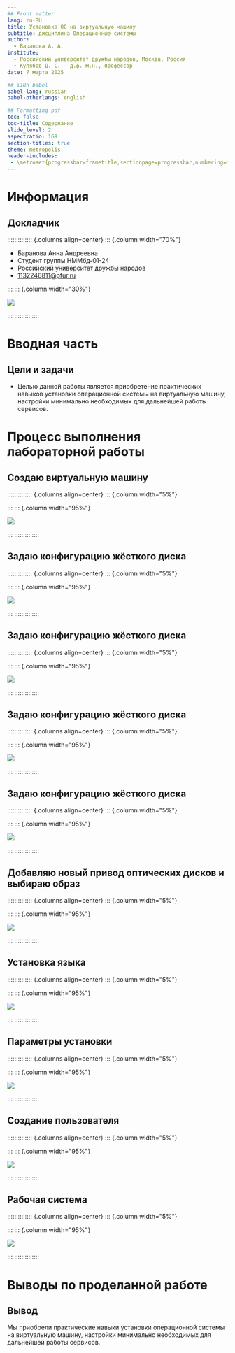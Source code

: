 ```yaml
---
## Front matter
lang: ru-RU
title: Установка ОС на виртуальную машину
subtitle: дисциплина Операционные системы
author:
  - Баранова А. А.
institute:
  - Российский университет дружбы народов, Москва, Россия
  - Кулябов Д. С. - д.ф.-м.н., профессор
date: 7 марта 2025

## i18n babel
babel-lang: russian
babel-otherlangs: english

## Formatting pdf
toc: false
toc-title: Содержание
slide_level: 2
aspectratio: 169
section-titles: true
theme: metropolis
header-includes:
 - \metroset{progressbar=frametitle,sectionpage=progressbar,numbering=fraction}
---
```


# Информация

## Докладчик

:::::::::::::: {.columns align=center}
::: {.column width="70%"}

  * Баранова Анна Андреевна
  * Студент группы НММбд-01-24
  * Российский университет дружбы народов
  * 1132246811@pfur.ru

:::
::: {.column width="30%"}

![](./image/mee.jpg)

:::
::::::::::::::

# Вводная часть

## Цели и задачи

- Целью данной работы является приобретение практических навыков установки операционной системы на виртуальную машину, настройки минимально необходимых для дальнейшей работы сервисов.

# Процесс выполнения лабораторной работы

## Создаю виртуальную машину

:::::::::::::: {.columns align=center}
::: {.column width="5%"}


:::
::: {.column width="95%"}

![](./image/01.png)

:::
::::::::::::::

## Задаю конфигурацию жёсткого диска

:::::::::::::: {.columns align=center}
::: {.column width="5%"}


:::
::: {.column width="95%"}

![](./image/02.png)

:::
::::::::::::::

## Задаю конфигурацию жёсткого диска

:::::::::::::: {.columns align=center}
::: {.column width="5%"}


:::
::: {.column width="95%"}

![](./image/03.png)

:::
::::::::::::::

## Задаю конфигурацию жёсткого диска

:::::::::::::: {.columns align=center}
::: {.column width="5%"}


:::
::: {.column width="95%"}

![](./image/04.png)

:::
::::::::::::::

## Задаю конфигурацию жёсткого диска

:::::::::::::: {.columns align=center}
::: {.column width="5%"}


:::
::: {.column width="95%"}

![](./image/05.png)

:::
::::::::::::::

## Добавляю новый привод оптических дисков и выбираю образ 

:::::::::::::: {.columns align=center}
::: {.column width="5%"}


:::
::: {.column width="95%"}

![](./image/06.png)

:::
::::::::::::::

## Установка языка

:::::::::::::: {.columns align=center}
::: {.column width="5%"}


:::
::: {.column width="95%"}

![](./image/07.png)

:::
::::::::::::::

## Параметры установки

:::::::::::::: {.columns align=center}
::: {.column width="5%"}


:::
::: {.column width="95%"}

![](./image/08.png)

:::
::::::::::::::

## Создание пользователя

:::::::::::::: {.columns align=center}
::: {.column width="5%"}


:::
::: {.column width="95%"}

![](./image/09.png)

:::
::::::::::::::

## Рабочая система

:::::::::::::: {.columns align=center}
::: {.column width="5%"}


:::
::: {.column width="95%"}

![](./image/11.png)

:::
::::::::::::::

# Выводы по проделанной работе

## Вывод

Мы приобрели практические навыки установки операционной системы на виртуальную машину, настройки минимально необходимых для дальнейшей работы сервисов.

